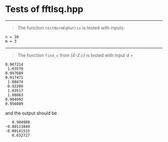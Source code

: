 # Tests of fftlsq.hpp

***
> The function `testNormEqMatrix` is tested with inputs:
```
n = 10
m = 3
```

***
> The function `find_c` from _(4-2.c)_ is tested with input $d$ = 
```
0.987214
 1.03579
0.997689
0.917471
 1.00474
 0.92209
 1.03517
 1.08863
0.904992
0.956089
```
and the output should be 
```
   0.984988
-0.00113849
-0.00141515
   0.032727
```
